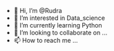 - 👋 Hi, I’m @Rudra
- 👀 I’m interested in Data_science
- 🌱 I’m currently learning Python
- 💞️ I’m looking to collaborate on ...
- 📫 How to reach me ...

<!---
world-of-coder/world-of-coder is a ✨ special ✨ repository because its `README.md` (this file) appears on your GitHub profile.
You can click the Preview link to take a look at your changes.
--->
